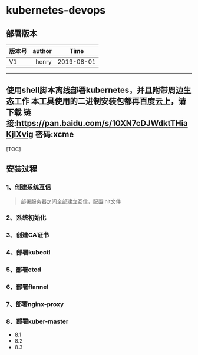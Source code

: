 # kubernetes-devops

## 部署版本
| 版本号      |    author | Time |
| :-------- | --------:| :--: |
| V1  | henry |  2019-08-01  |
-------------------
使用shell脚本离线部署kubernetes，并且附带周边生态工作
本工具使用的二进制安装包都再百度云上，请下载 链接:https://pan.baidu.com/s/10XN7cDJWdktTHiaKjIXvig  密码:xcme
-------------------
[TOC]

## 安装过程
### 1、创建系统互信
>部署服务器之间全部建立互信，配置init文件
### 2、系统初始化

### 3、创建CA证书

### 4、部署kubectl

### 5、部署etcd

### 6、部署flannel

### 7、部署nginx-proxy

### 8、部署kuber-master

*  8.1
*  8.2
*  8.3

